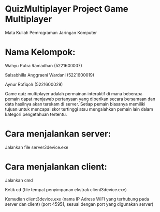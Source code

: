 # QuizMultiplayer Project Game Multiplayer
Mata Kuliah Pemrograman Jaringan Komputer

# Nama Kelompok:

Wahyu Putra Ramadhan  (5221600007) 

Salsabhilla Anggraeni Wardani (5221600019) 

Aynur Rofiqoh (5221600029) 

Game quiz multiplayer adalah permainan interaktif di mana beberapa pemain dapat menjawab pertanyaan yang diberikan secara bersamaan dan data hasilnya akan terekam di server. Setiap pemain biasanya memiliki tujuan untuk mencapai skor tertinggi atau mengalahkan pemain lain dalam kategori pengetahuan tertentu.

# Cara menjalankan server:
Jalankan file server3device.exe

# Cara menjalankan client:
Jalankan cmd

Ketik cd (file tempat penyimpanan ekstrak client3device.exe)

Kemudian client3device.exe (nama IP Adress WIFI yang terhubung pada server dan client) (port 45951, sesuai dengan port yang digunakan server)
